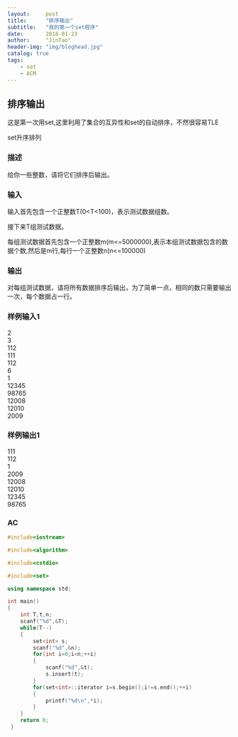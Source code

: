 ```yaml
---
layout:     post
title:      "排序输出"
subtitle:   "我的第一个set程序"
date:       2018-01-23
author:     "JinTao"
header-img: "img/bloghead.jpg"
catalog: true
tags:
    - set
    - ACM
---
```


## 排序输出
这是第一次用set,这里利用了集合的互异性和set的自动排序，不然很容易TLE

set升序排列

### 描述
给你一些整数，请将它们排序后输出。

### 输入
输入首先包含一个正整数T(0<T<100)，表示测试数据组数。

接下来T组测试数据。

每组测试数据首先包含一个正整数m(m<=5000000),表示本组测试数据包含的数据个数,然后是m行,每行一个正整数n(n<=100000)

### 输出
对每组测试数据，请将所有数据排序后输出，为了简单一点，相同的数只需要输出一次，每个数据占一行。

### 样例输入1 
2<br>
3<br>
112<br>
111<br>
112<br>
6<br>
1<br>
12345<br>
98765<br>
12008<br>
12010<br>
2009<br>

### 样例输出1 
111<br>
112<br>
1<br>
2009<br>
12008<br>
12010<br>
12345<br>
98765

### AC
``` cpp
#include<iostream>

#include<algorithm>

#include<cstdio>

#include<set>

using namespace std;

int main()
{
	int T,t,n;
	scanf("%d",&T);
	while(T--)
	{
		set<int> s;
		scanf("%d",&n);
		for(int i=0;i<n;++i)
		{
			scanf("%d",&t);
			s.insert(t);
		}
		for(set<int>::iterator i=s.begin();i!=s.end();++i)
		{
			printf("%d\n",*i);
		}
	}
	return 0;
 }
```
